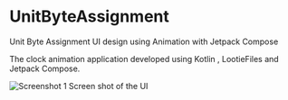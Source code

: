 # UnitByteAssignment
 Unit Byte Assignment UI design using Animation with Jetpack Compose

 The clock animation application developed using Kotlin , LootieFiles and Jetpack Compose.

![Screenshot 1]([[https://github.com/your-username/your-repository/raw/main/path/to/screenshot1.png](https://github.com/Abhiyudaya/UnitByteAssignment2/issues/1#issue-2410808978)](https://github.com/Abhiyudaya/UnitByteAssignment2/issues/1#issue-2410808978))
Screen shot of the UI
